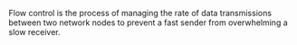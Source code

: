 Flow control is the process of managing the rate of data transmissions between two network nodes to prevent a fast sender from overwhelming a slow receiver.